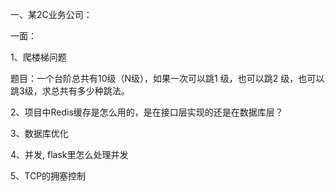 一、某2C业务公司：

一面：

1、爬楼梯问题

题目：一个台阶总共有10级（N级），如果一次可以跳1 级，也可以跳2 级，也可以跳3级，求总共有多少种跳法。

2、项目中Redis缓存是怎么用的，是在接口层实现的还是在数据库层？

3、数据库优化

4、并发, flask里怎么处理并发

5、TCP的拥塞控制

